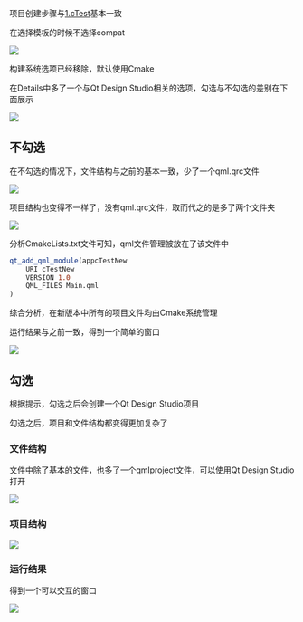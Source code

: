 项目创建步骤与[1.cTest](./1.cTest)基本一致

在选择模板的时候不选择compat

![](image/12.png)

构建系统选项已经移除，默认使用Cmake

在Details中多了一个与Qt Design Studio相关的选项，勾选与不勾选的差别在下面展示

![](image/13.png)

## 不勾选

在不勾选的情况下，文件结构与之前的基本一致，少了一个qml.qrc文件


![](image/14.png)

项目结构也变得不一样了，没有qml.qrc文件，取而代之的是多了两个文件夹

![](image/15.png)

分析CmakeLists.txt文件可知，qml文件管理被放在了该文件中

```Cmake
qt_add_qml_module(appcTestNew
    URI cTestNew
    VERSION 1.0
    QML_FILES Main.qml
)
```

综合分析，在新版本中所有的项目文件均由Cmake系统管理

运行结果与之前一致，得到一个简单的窗口

![](./image/8.png)

## 勾选

根据提示，勾选之后会创建一个Qt Design Studio项目

勾选之后，项目和文件结构都变得更加复杂了

### 文件结构

文件中除了基本的文件，也多了一个qmlproject文件，可以使用Qt Design Studio打开

![](image/16.png)

### 项目结构

![](image/Pasted%20image%2020231121103828.png)

### 运行结果

得到一个可以交互的窗口

![](image/2.gif)
